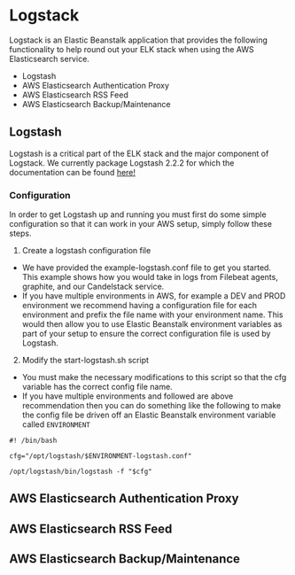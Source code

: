 # Logstack
Logstack is an Elastic Beanstalk application that provides the following functionality to help round out your ELK stack when using the AWS Elasticsearch service.

- Logstash
- AWS Elasticsearch Authentication Proxy
- AWS Elasticsearch RSS Feed
- AWS Elasticsearch Backup/Maintenance

## Logstash
Logstash is a critical part of the ELK stack and the major component of Logstack. We currently package Logstash 2.2.2 for which the documentation can be found [here!](https://www.elastic.co/guide/en/logstash/2.2/introduction.html)

### Configuration
In order to get Logstash up and running you must first do some simple configuration so that it can work in your AWS setup, simply follow these steps.

1. Create a logstash configuration file
  * We have provided the example-logstash.conf file to get you started. This example shows how you would take in logs from Filebeat agents, graphite, and our Candelstack service.
  * If you have multiple environments in AWS, for example a DEV and PROD environment we recommend having a configuration file for each environment and prefix the file name with your environment name. This would then allow you to use Elastic Beanstalk environment variables as part of your setup to ensure the correct configuration file is used by Logstash.
2. Modify the start-logstash.sh script
  * You must make the necessary modifications to this script so that the cfg variable has the correct config file name.
  * If you have multiple environments and followed are above recommendation then you can do something like the following to make the config file be driven off an Elastic Beanstalk environment variable called `ENVIRONMENT`
  ```
  #! /bin/bash

  cfg="/opt/logstash/$ENVIRONMENT-logstash.conf"

  /opt/logstash/bin/logstash -f "$cfg"
  ```

## AWS Elasticsearch Authentication Proxy

## AWS Elasticsearch RSS Feed

## AWS Elasticsearch Backup/Maintenance
